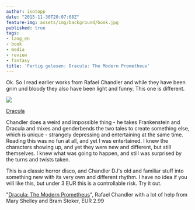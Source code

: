 ```yaml
---
author: isotopp
date: "2015-11-30T20:07:08Z"
feature-img: assets/img/background/book.jpg
published: true
tags:
- lang_en
- book
- media
- review
- fantasy
title: 'Fertig gelesen: Dracula: The Modern Prometheus'
---
```

Ok. So I read earlier works from Rafael Chandler and while they have been grim und bloody they also have been light and funny. This one is different.

[![](/uploads/2015/11/dracula.jpg)](https://www.amazon.de/Dracula-Prometheus-English-Rafael-Chandler-ebook/dp/B0167UTLII)

[Dracula](https://www.amazon.de/Dracula-Prometheus-English-Rafael-Chandler-ebook/dp/B0167UTLII)

Chandler does a weird and impossible thing - he takes Frankenstein and Dracula and mixes and genderbends the two tales to create something else, which is unique - strangely depressing and entertaining at the same time. Reading this was no fun at all, and yet I was entertained. I knew the characters showing up, and yet they were new and different, but still themselves. I knew what was going to happen, and still was surprised by the turns and twists taken.

This is a classic horror disco, and Chandler DJ's old and familiar stuff into something new with its very own and different rhythm. I have no idea if you will like this, but under 3 EUR this is a controllable risk. Try it out.

"[Dracula: The Modern Prometheus](https://www.amazon.de/Dracula-Prometheus-English-Rafael-Chandler-ebook/dp/B0167UTLII)", Rafael Chandler with a lot of help from Mary Shelley and Bram Stoker, EUR 2.99
